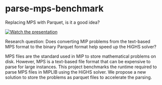 # parse-mps-benchmark 

Replacing MPS with Parquet, is it a good idea? 

[![Watch the presentation](https://img.youtube.com/vi/BQ9Mk00q-II/0.jpg)](https://youtu.be/BQ9Mk00q-II)

Research question: 
Does converting MIP problems from the text-based MPS format to the binary Parquet format help speed up the HiGHS solver? 

MPS files are the standard used in MIP to store mathematical problems on disk. 
However, MPS is a text-based file format that can be expensive to parse for large instances. 
This project benchmarks the runtime required to parse MPS files in MIPLIB using the HiGHS solver. 
We propose a new solution to store the problems as parquet files to accelerate the parsing. 